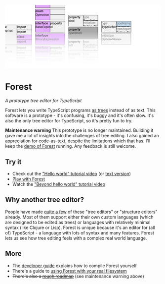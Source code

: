 ![Banner with screenshot of Forest](https://raw.githubusercontent.com/tehwalris/forest-tutorials/master/images/general/banner-1.png)

# Forest

_A prototype tree editor for TypeScript_

Forest lets you write TypeScript programs [as trees](https://en.wikipedia.org/wiki/Abstract_syntax_tree) instead of as text. This software is a prototype - it's confusing, it's buggy and it's often slow. It's also the only tree editor for TypeScript, so it's pretty fun to try.

**Maintenance warning** This prototype is no longer maintained. Building it gave me a lot of insights into the challenges of tree editing. I also gained an appreciation for code-as-text, despite the limitations which that has. I'll keep the [demo of Forest](https://forest.walr.is) running. Any feedback is still welcome.

## Try it

- Check out the ["Hello world" tutorial video](https://www.youtube.com/watch?v=9OcT_a8V1nc) (or [text version](https://github.com/tehwalris/forest-tutorials/blob/master/hello-world.md))
- [Play with Forest](https://forest.walr.is)
- Watch the ["Beyond hello world" tutorial video](https://www.youtube.com/watch?v=yYMt7e5i2xs)

## Why another tree editor?

People have made [quite a few](https://www.reddit.com/r/nosyntax/wiki/projects) of these "tree editors" or "structure editors" already. Most of them support either their own custom languages (which are designed to be edited as trees) or languages with relatively minimal syntax (like Clojure or Lisp). Forest is unique because it's an editor for (all of) TypeScript - a language with lots of syntax and many features. Forest lets us see how tree editing feels with a complex real world language.

## More

- The [developer guide](./doc/dev.md) explains how to compile Forest yourself
- There's a guide to [using Forest with your real filesystem](./doc/filesystem.md)
- ~~There's also a [rough roadmap](./doc/roadmap.md)~~ (see maintenance warning above)
